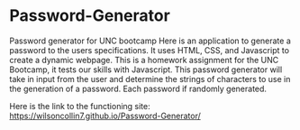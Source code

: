 # Password-Generator
Password generator for UNC bootcamp
Here is an application to generate a password to the users specifications. It uses HTML, CSS, and Javascript to create a dynamic webpage. This is a homework assignment for the UNC Bootcamp, it tests our skills with Javascript. This password generator will take in input from the user and determine the strings of characters to use in the generation of a password. Each password if randomly generated.

Here is the link to the functioning site: https://wilsoncollin7.github.io/Password-Generator/
